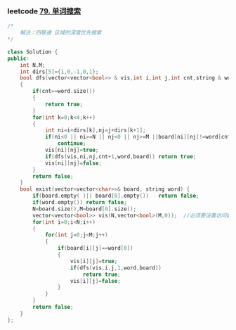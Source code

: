 ### leetcode [79. 单词搜索](https://leetcode-cn.com/problems/word-search/)                                                                                                                                                                                                                                                                                                                                                                                                                                                                                                                                                                                                                                                                                                                                                                                                       

```cpp
/*
	解法：四联通 区域的深度优先搜索
*/
```

```cpp
class Solution {
public:
    int N,M;
    int dirs[5]={1,0,-1,0,1};
    bool dfs(vector<vector<bool>> & vis,int i,int j,int cnt,string & word,vector<vector<char>> & board)
    {
        if(cnt==word.size())
        {
            return true;
        }
        for(int k=0;k<4;k++)
        {
            int ni=i+dirs[k],nj=j+dirs[k+1];
            if(ni<0 || ni>=N || nj<0 || nj>=M ||board[ni][nj]!=word[cnt] || vis[ni][nj])
                continue;
            vis[ni][nj]=true;
            if(dfs(vis,ni,nj,cnt+1,word,board)) return true;
            vis[ni][nj]=false;
        }
        return false;
    }
    bool exist(vector<vector<char>>& board, string word) {
        if(board.empty( )|| board[0].empty())   return false;
        if(word.empty()) return false;
        N=board.size(),M=board[0].size();
        vector<vector<bool>> vis(N,vector<bool>(M,0));	//必须要设置访问数组，否则会超时
        for(int i=0;i<N;i++)
        {
            for(int j=0;j<M;j++)
            {
                if(board[i][j]==word[0])
                {
                    vis[i][j]=true;
                    if(dfs(vis,i,j,1,word,board))
                        return true;
                    vis[i][j]=false;
                }
            }
        }
        return false;
    }
};
```

